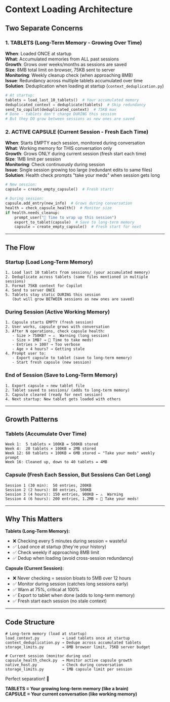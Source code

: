 # Context Loading Architecture

## Two Separate Concerns

### 1. TABLETS (Long-Term Memory - Growing Over Time)
**When**: Loaded ONCE at startup  
**What**: Accumulated memories from ALL past sessions  
**Growth**: Grows over weeks/months as sessions are saved  
**Size**: 8MB total limit on browser, 75KB sent to server  
**Monitoring**: Weekly cleanup check (when approaching 8MB)  
**Issue**: Redundancy across multiple tablets accumulated over time  
**Solution**: Deduplication when loading at startup (`context_deduplication.py`)

```python
# At startup:
tablets = load_last_10_tablets()  # Your accumulated memory
deduplicated_context = deduplicate(tablets)  # Skip redundancy
send_to_copilot(deduplicated_context)  # 75KB max
# Done - tablets don't change DURING this session
# But they DO grow between sessions as new ones are saved
```

### 2. ACTIVE CAPSULE (Current Session - Fresh Each Time)
**When**: Starts EMPTY each session, monitored during conversation  
**What**: Working memory for THIS conversation only  
**Growth**: Grows ONLY during current session (fresh start each time)  
**Size**: 1MB limit per session  
**Monitoring**: Check continuously during session  
**Issue**: Single session growing too large (redundant edits to same files)  
**Solution**: Health check prompts "take your meds" when session gets long

```python
# New session:
capsule = create_empty_capsule()  # Fresh start!

# During session:
capsule.add_entry(new_info)  # Grows during conversation
health = check_capsule_health()  # Monitor size
if health.needs_cleanup:
    prompt_user("💊 Time to wrap up this session")
    export_to_tablet(capsule)  # Save to long-term memory
    capsule = create_empty_capsule()  # Fresh start for next
```

---

## The Flow

### Startup (Load Long-Term Memory)
```
1. Load last 10 tablets from sessions/ (your accumulated memory)
2. Deduplicate across tablets (same files mentioned in multiple sessions)
3. Format 75KB context for Copilot
4. Send to server ONCE
5. Tablets stay static DURING this session
   (but will grow BETWEEN sessions as new ones are saved)
```

### During Session (Active Working Memory)
```
1. Capsule starts EMPTY (fresh session)
2. User works, capsule grows with conversation
3. After N operations, check capsule health:
   - Size > 750KB? → ⚠️  Warning (long session)
   - Size > 1MB? → 💊 Time to take meds!
   - Entries > 100? → Too verbose
   - Age > 4 hours? → Getting stale
4. Prompt user to:
   - Export capsule to tablet (save to long-term memory)
   - Start fresh capsule (new session)
```

### End of Session (Save to Long-Term Memory)
```
1. Export capsule → new tablet file
2. Tablet saved to sessions/ (adds to long-term memory)
3. Capsule cleared (ready for next session)
4. Next startup: New tablet gets loaded with others
```

---

## Growth Patterns

### Tablets (Accumulate Over Time)
```
Week 1:  5 tablets × 100KB = 500KB stored
Week 4:  20 tablets × 100KB = 2MB stored
Week 12: 60 tablets × 100KB = 6MB stored ← "Take your meds" weekly prompt
Week 16: Cleaned up, down to 40 tablets = 4MB
```

### Capsule (Fresh Each Session, But Sessions Can Get Long)
```
Session 1 (30 min):  50 entries, 200KB
Session 2 (2 hours): 80 entries, 500KB  
Session 3 (4 hours): 150 entries, 900KB ← ⚠️  Warning
Session 4 (6 hours): 200 entries, 1.2MB ← 💊 Take your meds!
```

---

## Why This Matters

**Tablets (Long-Term Memory):**
- ❌ Checking every 5 minutes during session = wasteful
- ✅ Load once at startup (they're your history)
- ✅ Check weekly if approaching 8MB limit
- ✅ Dedup when loading (avoid cross-session redundancy)

**Capsule (Current Session):**
- ❌ Never checking = session bloats to 5MB over 12 hours
- ✅ Monitor during session (catches long sessions early)
- ✅ Warn at 75%, critical at 100%
- ✅ Export to tablet when done (adds to long-term memory)
- ✅ Fresh start each session (no stale context)

---

## Code Structure

```
# Long-term memory (load at startup)
load_context.py          → Load tablets once at startup
context_deduplication.py → Dedupe across accumulated tablets
storage_limits.py        → 8MB browser limit, 75KB server budget

# Current session (monitor during use)
capsule_health_check.py  → Monitor active capsule growth
native_host.py           → Check during conversation
storage_limits.py        → 1MB capsule limit per session
```

Perfect separation! 🎯

**TABLETS = Your growing long-term memory (like a brain)**  
**CAPSULE = Your current conversation (like working memory)**

